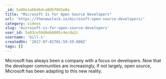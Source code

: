 ```yaml
---
_id: 5a88e1abbd6dca0d5f0d1e0a
title: "Microsoft Is for Open Source Developers"
url: 'https://thenewstack.io/microsoft-open-source-developers/'
category: videos
slug: 'microsoft-is-for-open-source-developers'
user_id: 5a83ce59d6eb0005c4ecda2c
username: 'bill-s'
createdOn: '2017-07-01T01:59:59.000Z'
tags: []
---
```


Microsoft has always been a company with a focus on developers. Now that the developer communities are increasingly, if not largely, open source, Microsoft has been adapting to this new reality.
